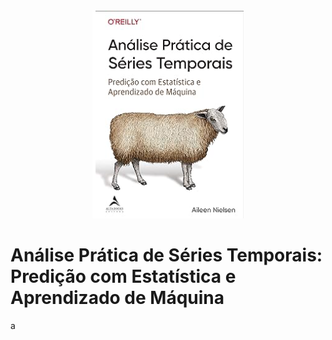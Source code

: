 
<div align="center">
    <img src="img/Livro.png">
</div>

# Análise Prática de Séries Temporais: Predição com Estatística e Aprendizado de Máquina

a

